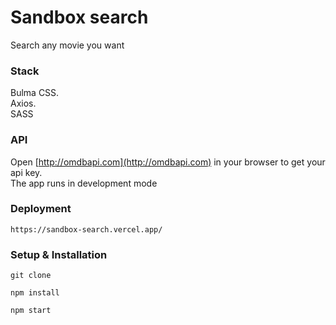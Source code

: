 # Sandbox search

Search any movie you want

### Stack

Bulma CSS.\
Axios.\
SASS

### API

Open [http://omdbapi.com](http://omdbapi.com) in your browser to get your api key.\
The app runs in development mode

### Deployment

`https://sandbox-search.vercel.app/`


### Setup & Installation

```
git clone 
```

```
npm install
```

```
npm start
```







